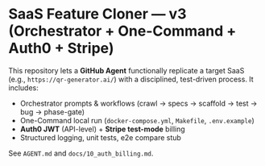 # SaaS Feature Cloner — v3 (Orchestrator + One-Command + Auth0 + Stripe)

This repository lets a **GitHub Agent** functionally replicate a target SaaS (e.g., `https://qr-generator.ai/`) with a disciplined, test-driven process.
It includes:
- Orchestrator prompts & workflows (crawl → specs → scaffold → test → bug → phase-gate)
- One-Command local run (`docker-compose.yml`, `Makefile`, `.env.example`)
- **Auth0 JWT** (API-level) + **Stripe test-mode** billing
- Structured logging, unit tests, e2e compare stub

See `AGENT.md` and `docs/10_auth_billing.md`.
